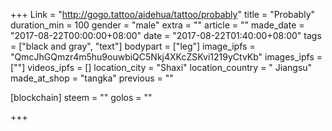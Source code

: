 +++
Link = "http://gogo.tattoo/aidehua/tattoo/probably"
title = "Probably"
duration_min = 100
gender = "male"
extra = ""
article = ""
made_date = "2017-08-22T00:00:00+08:00"
date = "2017-08-22T01:40:00+08:00"
tags = ["black and gray", "text"]
bodypart = ["leg"]
image_ipfs = "QmcJhGQmzr4m5hu9ouwbiQC5Nkj4XKcZSKvi1219yCtvKb"
images_ipfs = [""]
videos_ipfs = []
location_city = "Shaxi"
location_country = " Jiangsu"
made_at_shop = "tangka"
previous = ""

[blockchain]
  steem = ""
  golos = ""

+++
